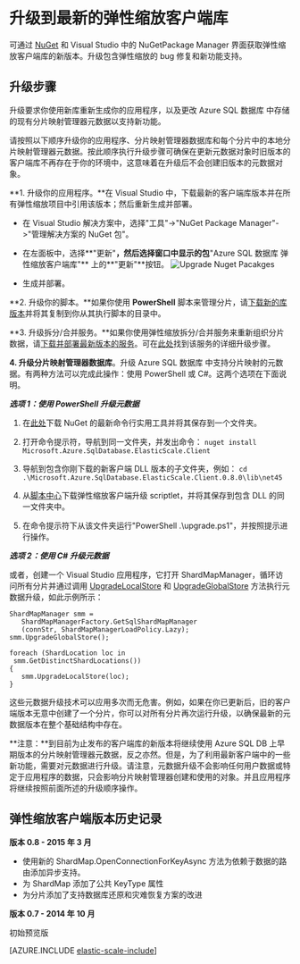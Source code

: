 <properties 
	title="Upgrade to the Latest Elastic Scale Client Library" 
	pageTitle="升级到最新的弹性缩放客户端库" 
	description="使用 PowerShell 和 C# 的升级说明" 
	metaKeywords="sharding,elastic scale, Azure SQL DB sharding" 
	services="sql-database" 
	documentationCenter="" 
	manager="stuarto" 
	authors="stuarto"/>
	
<tags ms.service="sql-database" ms.date="03/05/2015" wacn.date="05/25/2015"/>


# 升级到最新的弹性缩放客户端库

可通过 [NuGet](https://www.nuget.org/packages/Microsoft.Azure.SqlDatabase.ElasticScale.Client) 和 Visual Studio 中的 NuGetPackage Manager 界面获取弹性缩放客户端库的新版本。升级包含弹性缩放的 bug 修复和新功能支持。

## 升级步骤

升级要求你使用新库重新生成你的应用程序，以及更改 Azure SQL 数据库 中存储的现有分片映射管理器元数据以支持新功能。

请按照以下顺序升级你的应用程序、分片映射管理器数据库和每个分片中的本地分片映射管理器元数据。按此顺序执行升级步骤可确保在更新元数据对象时旧版本的客户端库不再存在于你的环境中，这意味着在升级后不会创建旧版本的元数据对象。   

**1. 升级你的应用程序。**在 Visual Studio 中，下载最新的客户端库版本并在所有弹性缩放项目中引用该版本；然后重新生成并部署。 

 * 在 Visual Studio 解决方案中，选择"工具"->"NuGet Package Manager"->"管理解决方案的 NuGet 包"。 
 * 在左面板中，选择**"更新"**，然后选择窗口中显示的包**"Azure SQL 数据库 弹性缩放客户端库"** 上的**"更新"**按钮。
	![Upgrade Nuget Pacakges][1]
 
 * 生成并部署。 

**2. 升级你的脚本。**如果你使用 **PowerShell** 脚本来管理分片，请[下载新的库版本](https://www.nuget.org/packages/Microsoft.Azure.SqlDatabase.ElasticScale.Client)并将其复制到你从其执行脚本的目录中。 

**3. 升级拆分/合并服务。**如果你使用弹性缩放拆分/合并服务来重新组织分片数据，请[下载并部署最新版本的服务](https://www.nuget.org/packages/Microsoft.Azure.SqlDatabase.ElasticScale.Service.SplitMerge)。可在[此处](/documentation/articles/sql-database-elastic-scale-overview-split-and-merge)找到该服务的详细升级步骤。 

**4. 升级分片映射管理器数据库**。升级 Azure SQL 数据库 中支持分片映射的元数据。有两种方法可以完成此操作：使用 PowerShell 或 C#。这两个选项在下面说明。

***选项 1：使用 PowerShell 升级元数据***

1. 在[此处](http://nuget.org/nuget.exe)下载 NuGet 的最新命令行实用工具并将其保存到一个文件夹。 

2. 打开命令提示符，导航到同一文件夹，并发出命令：
`nuget install Microsoft.Azure.SqlDatabase.ElasticScale.Client`

3. 导航到包含你刚下载的新客户端 DLL 版本的子文件夹，例如：
`cd .\Microsoft.Azure.SqlDatabase.ElasticScale.Client.0.8.0\lib\net45`

4. 从[脚本中心](http://go.microsoft.com/?linkid=9876343)下载弹性缩放客户端升级 scriptlet，并将其保存到包含 DLL 的同一文件夹中。

5. 在命令提示符下从该文件夹运行"PowerShell .\upgrade.ps1"，并按照提示进行操作。
 
***选项 2：使用 C# 升级元数据***

或者，创建一个 Visual Studio 应用程序，它打开 ShardMapManager，循环访问所有分片并通过调用 [UpgradeLocalStore](https://msdn.microsoft.com/zh-CN/library/azure/microsoft.azure.sqldatabase.elasticscale.shardmanagement.shardmapmanager.upgradelocalstore.aspx) 和 [UpgradeGlobalStore](https://msdn.microsoft.com/zh-CN/library/azure/microsoft.azure.sqldatabase.elasticscale.shardmanagement.shardmapmanager.upgradeglobalstore.aspx) 方法执行元数据升级，如此示例所示： 

	ShardMapManager smm =
	   ShardMapManagerFactory.GetSqlShardMapManager
	   (connStr, ShardMapManagerLoadPolicy.Lazy); 
	smm.UpgradeGlobalStore(); 
	
	foreach (ShardLocation loc in
	 smm.GetDistinctShardLocations()) 
	{   
	   smm.UpgradeLocalStore(loc); 
	} 

这些元数据升级技术可以应用多次而无危害。例如，如果在你已更新后，旧的客户端版本无意中创建了一个分片，你可以对所有分片再次运行升级，以确保最新的元数据版本在整个基础结构中存在。 

**注意：**到目前为止发布的客户端库的新版本将继续使用 Azure SQL DB 上早期版本的分片映射管理器元数据，反之亦然。但是，为了利用最新客户端中的一些新功能，需要对元数据进行升级。请注意，元数据升级不会影响任何用户数据或特定于应用程序的数据，只会影响分片映射管理器创建和使用的对象。并且应用程序将继续按照前面所述的升级顺序操作。

## 弹性缩放客户端版本历史记录 

**版本 0.8 - 2015 年 3 月**

* 使用新的 ShardMap.OpenConnectionForKeyAsync 方法为依赖于数据的路由添加异步支持。 
* 为 ShardMap 添加了公共 KeyType 属性 
* 为分片添加了支持数据库还原和灾难恢复方案的改进 

**版本 0.7 - 2014 年 10 月**

初始预览版 


[AZURE.INCLUDE [elastic-scale-include](../includes/elastic-scale-include.md)]  


<!--Image references-->
[1]:./media/sql-database-elastic-scale-upgrade-client-library/nuget-upgrade.png

<!--HONumber=55-->